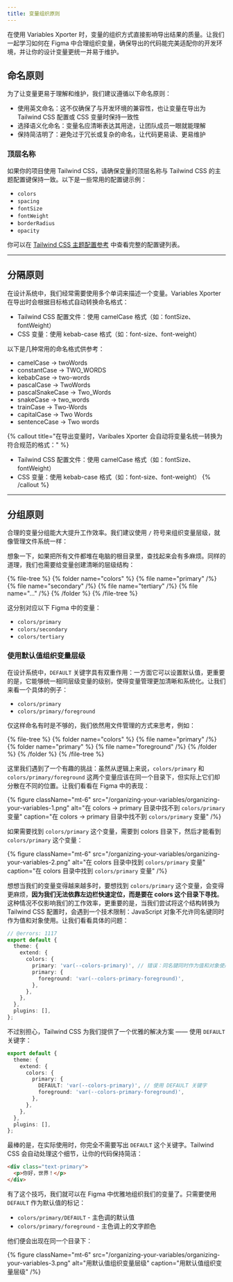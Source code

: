 ```yaml
---
title: 变量组织原则
---
```


在使用 Variables Xporter 时，变量的组织方式直接影响导出结果的质量。让我们一起学习如何在 Figma 中合理组织变量，确保导出的代码能完美适配你的开发环境，并让你的设计变量更统一并易于维护。


## 命名原则

为了让变量更易于理解和维护，我们建议遵循以下命名原则：

- 使用英文命名：这不仅确保了与开发环境的兼容性，也让变量在导出为 Tailwind CSS 配置或 CSS 变量时保持一致性
- 选择语义化命名：变量名应清晰表达其用途，让团队成员一眼就能理解
- 保持简洁明了：避免过于冗长或复杂的命名，让代码更易读、更易维护


### 顶层名称
如果你的项目使用 Tailwind CSS，请确保变量的顶层名称与 Tailwind CSS 的主题配置键保持一致。以下是一些常用的配置键示例：

- `colors`
- `spacing`
- `fontSize`
- `fontWeight`
- `borderRadius`
- `opacity`

你可以在 [Tailwind CSS 主题配置参考](https://tailwindcss.com/docs/theme#configuration-reference) 中查看完整的配置键列表。

---

## 分隔原则
在设计系统中，我们经常需要使用多个单词来描述一个变量。Variables Xporter 在导出时会根据目标格式自动转换命名格式：

- Tailwind CSS 配置文件：使用 camelCase 格式（如：fontSize、fontWeight）
- CSS 变量：使用 kebab-case 格式（如：font-size、font-weight）

以下是几种常用的命名格式供参考：
- camelCase -> twoWords
- constantCase -> TWO_WORDS
- kebabCase -> two-words
- pascalCase -> TwoWords
- pascalSnakeCase -> Two_Words
- snakeCase -> two_words
- trainCase -> Two-Words
- capitalCase -> Two Words
- sentenceCase -> Two words

{% callout title="在导出变量时，Varibales Xporter 会自动将变量名统一转换为符合规范的格式：" %}
  - Tailwind CSS 配置文件：使用 camelCase 格式（如：fontSize、fontWeight）
  - CSS 变量：使用 kebab-case 格式（如：font-size、font-weight）
{% /callout %}

---

## 分组原则
合理的变量分组能大大提升工作效率。我们建议使用 `/` 符号来组织变量层级，就像管理文件系统一样：

想象一下，如果把所有文件都堆在电脑的根目录里，查找起来会有多麻烦。同样的道理，我们也需要给变量创建清晰的层级结构：

{% file-tree %}
  {% folder name="colors" %}
    {% file name="primary" /%}
    {% file name="secondary" /%}
    {% file name="tertiary" /%}
    {% file name="..." /%}
  {% /folder %}
{% /file-tree %}

这分别对应以下 Figma 中的变量：

- `colors/primary`
- `colors/secondary`
- `colors/tertiary`

### 使用默认值组织变量层级
在设计系统中，`DEFAULT` 关键字具有双重作用：一方面它可以设置默认值，更重要的是，它能够统一相同层级变量的级别，使得变量管理更加清晰和系统化。让我们来看一个具体的例子：

- `colors/primary`
- `colors/primary/foreground`

仅这样命名有时是不够的，我们依然用文件管理的方式来思考，例如：

{% file-tree %}
  {% folder name="colors" %}
    {% file name="primary" /%}
    {% folder name="primary" %}
      {% file name="foreground" /%}
    {% /folder %}
  {% /folder %}
{% /file-tree %}

这里我们遇到了一个有趣的挑战：虽然从逻辑上来说，`colors/primary` 和 `colors/primary/foreground` 这两个变量应该在同一个目录下，但实际上它们却分散在不同的位置。让我们看看在 Figma 中的表现：


{% figure className="mt-6" src="/organizing-your-variables/organizing-your-variables-1.png" alt="在 colors -> primary 目录中找不到 `colors/primary` 变量" caption="在 colors -> primary 目录中找不到 `colors/primary` 变量" /%}

如果需要找到 `colors/primary` 这个变量，需要到 colors 目录下，然后才能看到 `colors/primary` 这个变量：

{% figure className="mt-6" src="/organizing-your-variables/organizing-your-variables-2.png" alt="在 colors 目录中找到 `colors/primary` 变量" caption="在 colors 目录中找到 `colors/primary` 变量" /%}

想想当我们的变量变得越来越多时，要想找到 `colors/primary` 这个变量，会变得更麻烦，**因为我们无法依靠左边栏快速定位，而是要在 colors 这个目录下寻找**。
这种情况不仅影响我们的工作效率，更重要的是，当我们尝试将这个结构转换为 Tailwind CSS 配置时，会遇到一个技术限制：JavaScript 对象不允许同名键同时作为值和对象使用。让我们看看具体的问题：

```ts 
// @errors: 1117
export default {
  theme: {
    extend: {
      colors: {
        primary: 'var(--colors-primary)', // 错误：同名键同时作为值和对象使用
        primary: {
          foreground: 'var(--colors-primary-foreground)',
        },
      },
    },
  },
  plugins: [],
};

```

不过别担心，Tailwind CSS 为我们提供了一个优雅的解决方案 —— 使用 `DEFAULT` 关键字：
```ts
export default {
  theme: {
    extend: {
      colors: {
        primary: {
          DEFAULT: 'var(--colors-primary)', // 使用 DEFAULT 关键字
          foreground: 'var(--colors-primary-foreground)',
        },
      },
    },
  },
  plugins: [],
};
```
最棒的是，在实际使用时，你完全不需要写出 `DEFAULT` 这个关键字。Tailwind CSS 会自动处理这个细节，让你的代码保持简洁：

```html
<div class="text-primary">
  <p>你好，世界！</p>
</div>
```

有了这个技巧，我们就可以在 Figma 中优雅地组织我们的变量了。只需要使用 `DEFAULT` 作为默认值的标记：

- `colors/primary/DEFAULT` - 主色调的默认值
- `colors/primary/foreground` - 主色调上的文字颜色

他们便会出现在同一个目录下：

{% figure className="mt-6" src="/organizing-your-variables/organizing-your-variables-3.png" alt="用默认值组织变量层级" caption="用默认值组织变量层级" /%}


